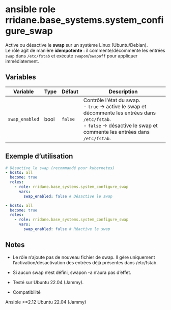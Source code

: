 # ansible role rridane.base_systems.system_configure_swap

Active ou désactive le **swap** sur un système Linux (Ubuntu/Debian).  
Le rôle agit de manière **idempotente** : il commente/décommente les entrées `swap` dans `/etc/fstab` et exécute `swapon`/`swapoff` pour appliquer immédiatement.

## Variables

| Variable       | Type  | Défaut | Description |
|----------------|-------|--------|-------------|
| `swap_enabled` | bool  | `false` | Contrôle l'état du swap. <br> - `true` → active le swap et décommente les entrées dans `/etc/fstab`. <br> - `false` → désactive le swap et commente les entrées dans `/etc/fstab`. |

## Exemple d’utilisation

```yaml
# Désactive le swap (recommandé pour kubernetes)
- hosts: all
  become: true
  roles:
    - role: rridane.base_systems.system_configure_swap
      vars:
        swap_enabled: false # Désactive le swap
```

```yaml
- hosts: all
  become: true
  roles:
    - role: rridane.base_systems.system_configure_swap
      vars:
        swap_enabled: false # Réactive le swap
```

## Notes

- Le rôle n’ajoute pas de nouveau fichier de swap. Il gère uniquement l’activation/désactivation des entrées déjà présentes dans /etc/fstab.

- Si aucun swap n’est défini, swapon -a n’aura pas d’effet.

- Testé sur Ubuntu 22.04 (Jammy).

- Compatibilité

Ansible >=2.12
Ubuntu 22.04 (Jammy)